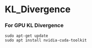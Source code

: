 # KL_Divergence

### For GPU KL Divergence
```
sudo apt-get update
sudo apt install nvidia-cuda-toolkit
```
